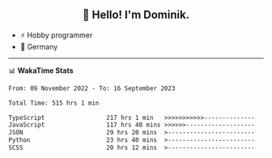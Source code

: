 <h2 align="center">👋 Hello! I'm Dominik.</h2>

- ⚡ Hobby programmer
- 📍 Germany

---
📊 **WakaTime Stats**
<!--START_SECTION:waka-->

```txt
From: 09 November 2022 - To: 16 September 2023

Total Time: 515 hrs 1 min

TypeScript                 217 hrs 1 min   >>>>>>>>>>>--------------   42.14 %
JavaScript                 117 hrs 48 mins >>>>>>-------------------   22.87 %
JSON                       29 hrs 20 mins  >------------------------   05.70 %
Python                     23 hrs 40 mins  >------------------------   04.60 %
SCSS                       20 hrs 12 mins  >------------------------   03.92 %
```

<!--END_SECTION:waka-->
